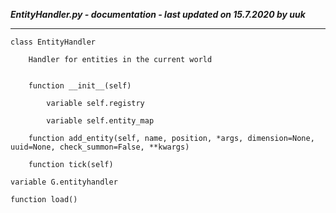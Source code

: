 ***EntityHandler.py - documentation - last updated on 15.7.2020 by uuk***
___

    class EntityHandler
        
        Handler for entities in the current world


        function __init__(self)

            variable self.registry

            variable self.entity_map

        function add_entity(self, name, position, *args, dimension=None, uuid=None, check_summon=False, **kwargs)

        function tick(self)

    variable G.entityhandler

    function load()